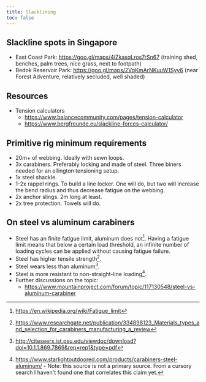 ```yaml
---
title: Slacklining
toc: false
---
```

## Slackline spots in Singapore

- East Coast Park: https://goo.gl/maps/4iZkasqLros7rSn67 (training shed, benches, palm trees, nice grass, next to footpath)
- Bedok Reservoir Park: https://goo.gl/maps/2VqKmArNKuuW1Syy6 (near Forest Adventure, relatively secluded, well shaded)

## Resources

- Tension calculators
    - https://www.balancecommunity.com/pages/tension-calculator
    - https://www.bergfreunde.eu/slackline-forces-calculator/

## Primitive rig minimum requirements

- 20m+ of webbing. Ideally with sewn loops.
- 3x carabiners. Preferably locking and made of steel. Three biners needed for an ellington tensioning setup.
- 1x steel shackle.
- 1-2x rappel rings. To build a line locker. One will do, but two will increase the bend radius and thus decrease fatigue on the webbing.
- 2x anchor slings. 2m long at least.
- 2x tree protection. Towels will do.

## On steel vs aluminum carabiners

- Steel has an finite fatigue limit, aluminum does not[^1]. Having a fatigue limit means that below a certain load threshold, an infinite number of loading cycles can be applied without causing fatigue failure.
- Steel has higher tensile strength[^2].
- Steel wears less than aluminum[^3].
- Steel is more resistant to non-straight-line loading[^4].
- Further discussions on the topic:
    - https://www.mountainproject.com/forum/topic/117130548/steel-vs-aluminum-carabiner

[^1]: https://en.wikipedia.org/wiki/Fatigue_limit
[^2]: https://www.researchgate.net/publication/334898123_Materials_types_and_selection_for_carabiners_manufacturing_a_review
[^3]: http://citeseerx.ist.psu.edu/viewdoc/download?doi=10.1.1.869.7869&rep=rep1&type=pdf
[^4]: https://www.starlightoutdoored.com/products/carabiners-steel-aluminum/ - Note: this source is not a primary source. From a cursory search I haven't found one that correlates this claim yet.
